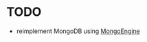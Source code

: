 # TODO
- reimplement MongoDB using [MongoEngine](https://flask.palletsprojects.com/en/2.3.x/patterns/mongoengine/)